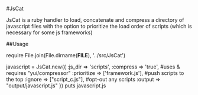 #JsCat

JsCat is a ruby handler to load, concatenate and compress a directory of javascript files with the option to prioritize the load order of scripts (which is necessary for some js frameworks)

##Usage

require File.join(File.dirname(__FILE__), '../src/JsCat')

javascript = JsCat.new({
  :js_dir => 'scripts',
  :compress => 'true', #uses & requires "yui/compressor"
  :prioritize => ['framework.js'], #push scripts to the top
  :ignore => ["script_c.js"], #opt-out any scripts
  :output => "output/javascript.js"
})
puts javascript.js